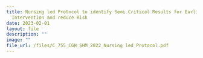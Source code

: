 ```yaml
---
title: Nursing led Protocol to identify Semi Critical Results for Earlier
  Intervention and reduce Risk
date: 2023-02-01
layout: file
description: ""
image: ""
file_url: /files/C_755_CGH_SHM 2022_Nursing led Protocol.pdf
---
```

